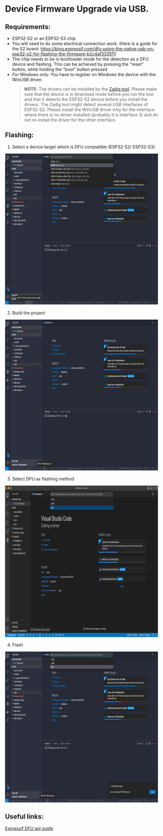 # Device Firmware Upgrade via USB.

## Requirements:

- ESP32-S2 or an ESP32-S3 chip
- You will need to do some electrical connection work. (Here is a guide for the S2 board: https://blog.espressif.com/dfu-using-the-native-usb-on-esp32-s2-for-flashing-the-firmware-b2c4af3335f1)
- The chip needs to be in bootloader mode for the detection as a DFU device and flashing. This can be achieved by pressing the “reset” button, while holding the “boot” button pressed
- For Windows only: You have to register on Windows the device with the WinUSB driver.
    > **NOTE:** The drivers can be installed by the [Zadig tool](https://zadig.akeo.ie/). Please make sure that the device is in download mode before you run the tool and that it detects the ESP32-S2 device before you install the drivers. The Zadig tool might detect several USB interfaces of ESP32-S2. Please install the WinUSB driver only for the interface where there is no driver installed (probably it is Interface 2) and do not re-install the driver for the other interface.

## Flashing:

1. Select a device target which is DFU compatible (ESP32-S2/ ESP32-S3) 
<p>
  <img src="../../media/tutorials/dfu/select_device.png" alt="Select device" height="500">
</p>

2. Build the project
<p>
  <img src="../../media/tutorials/dfu/build_project.png" alt="Build Project" height="500">
</p>

3. Select DFU as flashing method
<p>
  <img src="../../media/tutorials/dfu/flash_method.png" alt="Flash" height="500">
</p>

4. Flash
<p>
  <img src="../../media/tutorials/dfu/flash.png" alt="Flash" height="500">
</p>

## Useful links:
[Espressif DFU api guide](https://docs.espressif.com/projects/esp-idf/en/latest/esp32s2/api-guides/dfu.html?highlight=dfu%20util#api-guide-dfu-build)
